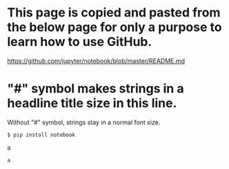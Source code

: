 # This page is copied and pasted from the below page for only a purpose to learn how to use GitHub.

https://github.com/jupyter/notebook/blob/master/README.md

# "#" symbol makes strings in a headline title size in this line.

Without "#" symbol, strings stay in a normal font size.

    $ pip install notebook
a

    a
